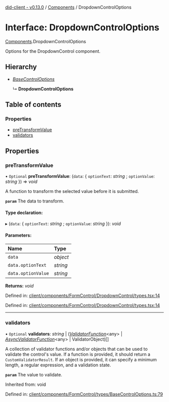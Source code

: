 [did-client - v0.13.0](../README.md) / [Components](../modules/components.md) / DropdownControlOptions

# Interface: DropdownControlOptions

[Components](../modules/components.md).DropdownControlOptions

Options for the DropdownControl component.

## Hierarchy

* [*BaseControlOptions*](../modules/components.md#basecontroloptions)

  ↳ **DropdownControlOptions**

## Table of contents

### Properties

- [preTransformValue](components.dropdowncontroloptions.md#pretransformvalue)
- [validators](components.dropdowncontroloptions.md#validators)

## Properties

### preTransformValue

• `Optional` **preTransformValue**: (`data`: { `optionText`: *string* ; `optionValue`: *string*  }) => *void*

A function to transform the selected value before it is submitted.

**`param`** The data to transform.

#### Type declaration:

▸ (`data`: { `optionText`: *string* ; `optionValue`: *string*  }): *void*

#### Parameters:

Name | Type |
:------ | :------ |
`data` | *object* |
`data.optionText` | *string* |
`data.optionValue` | *string* |

**Returns:** *void*

Defined in: [client/components/FormControl/DropdownControl/types.tsx:14](https://github.com/Puzzlepart/did/blob/dev/client/components/FormControl/DropdownControl/types.tsx#L14)

Defined in: [client/components/FormControl/DropdownControl/types.tsx:14](https://github.com/Puzzlepart/did/blob/dev/client/components/FormControl/DropdownControl/types.tsx#L14)

___

### validators

• `Optional` **validators**: *string* \| ([*ValidatorFunction*](components.validatorfunction.md)<any\> \| [*AsyncValidatorFunction*](components.asyncvalidatorfunction.md)<any\> \| ValidatorObject)[]

A collection of validator functions and/or objects that can be used to validate the control's value.
If a function is provided, it should return a `CustomValidatorResult`.
If an object is provided, it can specify a minimum length, a regular expression, and a validation state.

**`param`** The value to validate.

Inherited from: void

Defined in: [client/components/FormControl/types/BaseControlOptions.ts:79](https://github.com/Puzzlepart/did/blob/dev/client/components/FormControl/types/BaseControlOptions.ts#L79)
